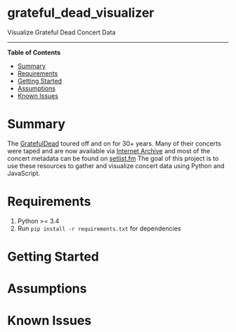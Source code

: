 # grateful_dead_visualizer
Visualize Grateful Dead Concert Data

----------------------------------------------------------------------------------------------

**Table of Contents**

- [Summary](#summary)
- [Requirements](#requirements)
- [Getting Started](#getting-started)
- [Assumptions](#assumptions)
- [Known Issues](#known-issues)


# Summary
The [GratefulDead](https://en.wikipedia.org/wiki/Grateful_Dead) toured off and on for 30+ years.
Many of their concerts were taped and are now available via [Internet Archive](https://archive.org/details/GratefulDead) and most of the concert metadata can be found on [setlist.fm](http://www.setlist.fm/setlists/grateful-dead-bd6ad4a.html) The goal of this project is to use these resources to gather and visualize concert data using Python and JavaScript.

# Requirements
1. Python >= 3.4
2. Run `pip install -r requirements.txt` for dependencies

# Getting Started

# Assumptions

# Known Issues
